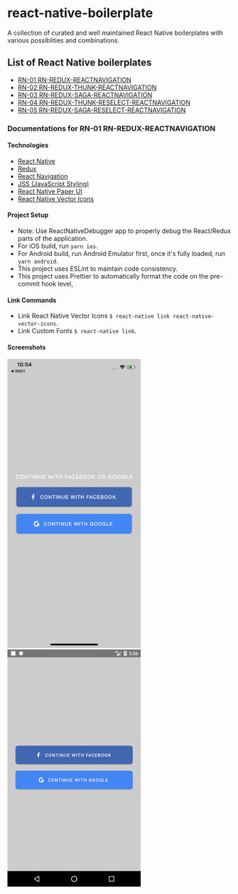 # react-native-boilerplate
A collection of curated and well maintained React Native boilerplates with various possiblities and combinations.

## List of React Native boilerplates
* [RN-01 RN-REDUX-REACTNAVIGATION](https://github.com/Taimoormk/react-native-boilerplate/tree/RN01)
* [RN-02 RN-REDUX-THUNK-REACTNAVIGATION]()
* [RN-03 RN-REDUX-SAGA-REACTNAVIGATION]()
* [RN-04 RN-REDUX-THUNK-RESELECT-REACTNAVIGATION]()
* [RN-05 RN-REDUX-SAGA-RESELECT-REACTNAVIGATION]()


### Documentations for RN-01 RN-REDUX-REACTNAVIGATION

#### Technologies
* [React Native](https://facebook.github.io/react-native/)
* [Redux](https://redux.js.org/)
* [React Navigation](https://reactnavigation.org/)
* [JSS (JavaScript Styling)](https://cssinjs.org/?v=v9.8.7)
* [React Native Paper UI](https://callstack.github.io/react-native-paper/)
* [React Native Vector Icons](https://oblador.github.io/react-native-vector-icons/)

#### Project Setup
* Note: Use ReactNativeDebugger app to properly debug the React/Redux parts of the application.
* For iOS build, run `yarn ios`.
* For Android build, run Android Emulator first, once it's fully loaded, run `yarn android`.
* This project uses ESLint to maintain code consistency.
* This project uses Prettier to automatically format the code on the pre-commit hook level,

#### Link Commands
* Link React Native Vector Icons `$ react-native link react-native-vector-icons`.
* Link Custom Fonts `$ react-native link`.

#### Screenshots
<img src="./src/assets/images/RN-01-iOS.png" width=300px />
<img src="./src/assets/images/RN-01-Android.png" width=300px />
